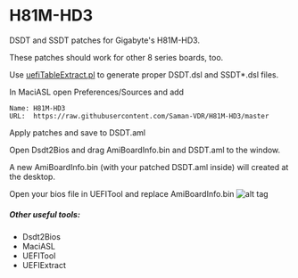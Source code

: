 H81M-HD3
========

DSDT and SSDT patches for Gigabyte's H81M-HD3.

These patches should work for other 8 series boards, too.


Use [uefiTableExtract.pl](https://github.com/Saman-VDR/uefiTableExtract) to generate proper DSDT.dsl and SSDT*.dsl files.

In MaciASL open Preferences/Sources and add

    Name: H81M-HD3
    URL:  https://raw.githubusercontent.com/Saman-VDR/H81M-HD3/master

Apply patches and save to DSDT.aml


Open Dsdt2Bios and drag AmiBoardInfo.bin and DSDT.aml to the window.

A new AmiBoardInfo.bin (with your patched DSDT.aml inside) will created at the desktop.

Open your bios file in UEFITool and replace AmiBoardInfo.bin 
![alt tag](https://cloud.githubusercontent.com/assets/3736530/11601050/eb48de5e-9ad0-11e5-9718-d4a353aff792.png)

##### Other useful tools:
* Dsdt2Bios
* MaciASL
* UEFITool
* UEFIExtract

